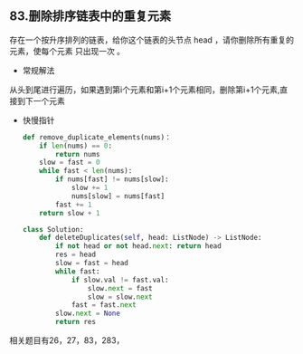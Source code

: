 ## 83.删除排序链表中的重复元素
存在一个按升序排列的链表，给你这个链表的头节点 head ，请你删除所有重复的元素，使每个元素 只出现一次 。

- 常规解法
  
从头到尾进行遍历，如果遇到第i个元素和第i+1个元素相同，删除第i+1个元素,直接到下一个元素
- 快慢指针
    ```python 
    def remove_duplicate_elements(nums)：
        if len(nums) == 0:
            return nums
        slow = fast = 0
        while fast < len(nums):
            if nums[fast] != nums[slow]:
                slow += 1
                nums[slow] = nums[fast]
            fast += 1
        return slow + 1
    ```

    ```python
    class Solution:
        def deleteDuplicates(self, head: ListNode) -> ListNode:
            if not head or not head.next: return head
            res = head
            slow = fast = head
            while fast:
                if slow.val != fast.val:
                    slow.next = fast
                    slow = slow.next
                fast = fast.next
            slow.next = None
            return res
    ```
相关题目有26，27，83，283，